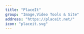 ```yaml
---
title: "PlaceIt"
group: "Image,Video Tools & Site"
address: "https://placeit.net/"
icon: "placeit.svg"
---
```

